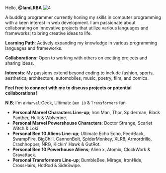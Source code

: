 Hello, **@IamLRBA**
![4](https://github.com/user-attachments/assets/e3bc621b-1e70-46ee-ad74-48840fb90541)

A budding programmer currently honing my skills in computer programming with a keen interest in web development. I am passionate about collaborating on innovative projects that utilize various languages and frameworks; to bring creative ideas to life.

**Learning Path**: Actively expanding my knowledge in various programming languages and frameworks.

**Collaborations**: Open to working with others on exciting projects and sharing ideas.

**Interests**: My passions extend beyond coding to include fashion, sports, aesthetics, architecture, automobiles, music, poetry, film, and comics.

**Feel free to connect with me to discuss projects or potential collaborations!**

**N.B**; I'm a `Marvel` Geek, Ultimate `Ben 10` & `Transformers` fan
- **Personal Marvel Characters Line-up**; Iron Man, Thor, Spiderman, Black Panther, Hulk & Wolverine.
- **Personal Marvel Powershouse Characters**: Doctor Strange, Scarlet Witch & Loki
- **Personal Ben 10 Aliens Line-up**; Ultimate Echo Echo, FeedBack, SwampFire, BigChill, CannonBolt, SpiderMonkey, XLR8, Armordrillo, Crashhopper, NRG, Kickin' Hawk & GutRot.
- **Personal Ben 10 Powerhouse Aliens**; Alien x, Atomix, ClockWork & Gravattack.
- **Personal Transformers Line-up**; BumbleBee, Mirage, IronHide, CrossHairs, HotRod & SideSwipe.  

<!---
IamLRBA/IamLRBA is a ✨ special ✨ repository because its `README.md` (this file) appears on your GitHub profile.
You can click the Preview link to take a look at your changes.
--->


